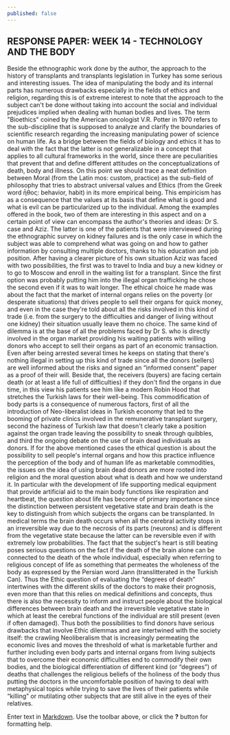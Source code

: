 ```yaml
---
published: false
---
```



## RESPONSE PAPER: WEEK 14 - TECHNOLOGY AND THE BODY

Beside the ethnographic work done by the author, the approach to the history of transplants and transplants legislation in Turkey has some serious and interesting issues. The idea of manipulating the body and its internal parts has numerous drawbacks especially in the fields of ethics and religion, regarding this is of extreme interest to note that the approach to the subject can't be done without taking into account the social and individual prejudices implied when dealing with human bodies and lives. The term "Bioethics" coined by the American oncologist V.R. Potter in 1970 refers  to the sub-discipline that is supposed to analyze and clarify the boundaries of scientific research regarding the increasing manipulating power of science on human life. As a bridge between the fields of biology and ethics it has to deal with the fact that the latter is not generalizable in a concept that applies to all cultural frameworks in the world, since there are peculiarities that prevent that and define different attitudes on the conceptualizations of death, body and illness. On this point we should trace a neat definition between Moral (from the Latin mos: custom, practice) as the sub-field of philosophy that tries to abstract universal values and Ethics (from the Greek word ἦθος: behavior, habit) in its more empirical being.  This empiricism has as a consequence that the values at its basis that define what is good and what is evil can be particularized up to the individual. Among the examples offered in the book, two of them are interesting in this aspect and on a certain point of view can encompass the author's theories and ideas: Dr S. case and Aziz. The latter is one of the patients that were interviewed during the ethnographic survey on kidney failures and is the only case in which the subject was able to comprehend what was going on and how to gather information by consulting multiple doctors, thanks to his education and job position. After having a clearer picture of his own situation Aziz was faced with two possibilities, the first was to travel to India and buy a new kidney or to go to Moscow and enroll in the waiting list for a transplant. Since the first option was probably putting him into the illegal organ trafficking he chose the second even if it was to wait longer. The ethical choice he made was about the fact that the market of internal organs relies on the poverty (or desperate situations) that drives people to sell their organs for quick money, and even in the case they're told about all the risks involved in this kind of trade (i.e. from the surgery to the difficulties and danger of living without one kidney) their situation usually leave them no choice. The same kind of dilemma is at the base of all the problems faced by Dr S. who is directly involved in the organ market providing his waiting patients with willing donors who accept to sell their organs as part of an economic transaction. Even after being arrested several times he keeps on stating that there's nothing illegal in setting up this kind of trade since all the donors (sellers) are well informed about the risks and signed an “informed consent” paper as a proof of their will. Beside that, the receivers (buyers) are facing certain death (or at least a life full of difficulties) if they don't find the organs in due time, in this view his patients see him like a modern Robin Hood that stretches the Turkish laws for their well-being. This commodification of body parts is a consequence of numerous factors, first of all the introduction of Neo-liberalist ideas in Turkish economy that led to the booming of private clinics involved in the remunerative transplant surgery, second the haziness of Turkish law that doesn't clearly take a position against the organ trade leaving the possibility to sneak through quibbles, and third the ongoing debate on the use of brain dead individuals as donors. If for the above mentioned cases the ethical question is about the possibility to sell people's internal organs and how this practice influence the perception of the body and of human life as marketable commodities, the issues on the idea of using brain dead donors are more rooted into religion and the moral question about what is death and how we understand it. In particular with the development of life supporting medical equipment that provide artificial aid to the main body functions like respiration and heartbeat, the question about life has become of primary importance since the distinction between persistent vegetative state and brain death is the key to distinguish from which subjects the organs can be transplanted. In medical terms the brain death occurs when all the cerebral activity stops in an irreversible way due to the necrosis of its parts (neurons) and is different from the vegetative state because the latter can be reversible even if with extremely low probabilities. The fact that the subject's heart is still beating poses serious questions on the fact if the death of the brain alone can be connected to the death of the whole individual, especially when referring to religious concept of life as something that permeates the wholeness of the body as expressed by the Persian word Jann (translitterated in the Turkish Can). Thus the Ethic question of evaluating the “degrees of death” intertwines with the different skills of the doctors to make their prognosis, even more than that this relies on medical definitions and concepts, thus there is also the necessity to inform and instruct people about the biological differences between brain death and the irreversible vegetative state in which at least the cerebral functions of the individual are still present (even if often damaged). Thus both the possibilities to find donors have serious drawbacks that involve Ethic dilemmas and are intertwined with the society itself: the crawling Neoliberalism that is increasingly permeating the economic lives and moves the threshold of what is marketable further and further including even body parts and internal organs from living subjects that to overcome their economic difficulties end to commodify their own bodies, and the biological differentiation of different kind (or “degrees”) of deaths that challenges the religious beliefs of the holiness of the body thus putting the doctors in the uncomfortable position of having to deal with metaphysical topics while trying to save the lives of their patients while “killing” or mutilating other subjects that are still alive in the eyes of their relatives.


Enter text in [Markdown](http://daringfireball.net/projects/markdown/). Use the toolbar above, or click the **?** button for formatting help.

